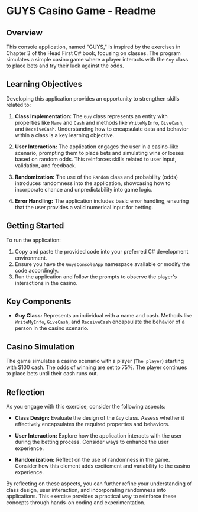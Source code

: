 # GUYS Casino Game - Readme

## Overview
This console application, named "GUYS," is inspired by the exercises in Chapter 3 of the Head First C# book, focusing on classes. The program simulates a simple casino game where a player interacts with the `Guy` class to place bets and try their luck against the odds.

## Learning Objectives
Developing this application provides an opportunity to strengthen skills related to:

1. **Class Implementation:** The `Guy` class represents an entity with properties like `Name` and `Cash` and methods like `WriteMyInfo`, `GiveCash`, and `ReceiveCash`. Understanding how to encapsulate data and behavior within a class is a key learning objective.

2. **User Interaction:** The application engages the user in a casino-like scenario, prompting them to place bets and simulating wins or losses based on random odds. This reinforces skills related to user input, validation, and feedback.

3. **Randomization:** The use of the `Random` class and probability (odds) introduces randomness into the application, showcasing how to incorporate chance and unpredictability into game logic.

4. **Error Handling:** The application includes basic error handling, ensuring that the user provides a valid numerical input for betting.

## Getting Started
To run the application:

1. Copy and paste the provided code into your preferred C# development environment.
2. Ensure you have the `GuysConsoleApp` namespace available or modify the code accordingly.
3. Run the application and follow the prompts to observe the player's interactions in the casino.

## Key Components
- **Guy Class:** Represents an individual with a name and cash. Methods like `WriteMyInfo`, `GiveCash`, and `ReceiveCash` encapsulate the behavior of a person in the casino scenario.

## Casino Simulation
The game simulates a casino scenario with a player (`The player`) starting with $100 cash. The odds of winning are set to 75%. The player continues to place bets until their cash runs out.

## Reflection
As you engage with this exercise, consider the following aspects:

- **Class Design:** Evaluate the design of the `Guy` class. Assess whether it effectively encapsulates the required properties and behaviors.

- **User Interaction:** Explore how the application interacts with the user during the betting process. Consider ways to enhance the user experience.

- **Randomization:** Reflect on the use of randomness in the game. Consider how this element adds excitement and variability to the casino experience.

By reflecting on these aspects, you can further refine your understanding of class design, user interaction, and incorporating randomness into applications. This exercise provides a practical way to reinforce these concepts through hands-on coding and experimentation.
